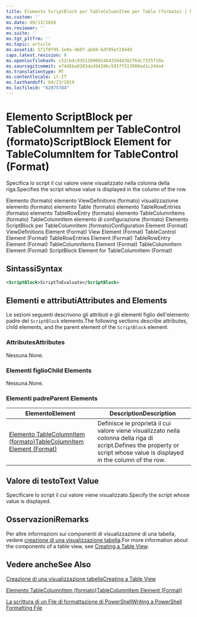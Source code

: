 ```yaml
---
title: Elemento ScriptBlock per TableColumnItem per Table (formato) | Microsoft Docs
ms.custom: ''
ms.date: 09/13/2016
ms.reviewer: ''
ms.suite: ''
ms.tgt_pltfrm: ''
ms.topic: article
ms.assetid: 5f1f0f95-1e0a-4607-ab68-bdf85ef29448
caps.latest.revision: 9
ms.openlocfilehash: c52cb4c93512090024b43504d382f6dc7255f19a
ms.sourcegitcommit: e7445ba8203da304286c591ff513900ad1c244a4
ms.translationtype: MT
ms.contentlocale: it-IT
ms.lasthandoff: 04/23/2019
ms.locfileid: "62075784"
---
```

# <a name="scriptblock-element-for-tablecolumnitem-for-tablecontrol-format"></a><span data-ttu-id="9fdb6-102">Elemento ScriptBlock per TableColumnItem per TableControl (formato)</span><span class="sxs-lookup"><span data-stu-id="9fdb6-102">ScriptBlock Element for TableColumnItem for TableControl (Format)</span></span>

<span data-ttu-id="9fdb6-103">Specifica lo script il cui valore viene visualizzato nella colonna della riga.</span><span class="sxs-lookup"><span data-stu-id="9fdb6-103">Specifies the script whose value is displayed in the column of the row.</span></span>

<span data-ttu-id="9fdb6-104">Elemento (formato) elemento ViewDefinitions (formato) visualizzazione elemento (formato) elemento Table (formato) elemento TableRowEntries (formato) elemento TableRowEntry (formato) elemento TableColumnItems (formato) TableColumnItem elemento di configurazione (formato) Elemento ScriptBlock per TableColumnItem (formato)</span><span class="sxs-lookup"><span data-stu-id="9fdb6-104">Configuration Element (Format) ViewDefinitions Element (Format) View Element (Format) TableControl Element (Format) TableRowEntries Element (Format) TableRowEntry Element (Format) TableColumnItems Element (Format) TableColumnItem Element (Format) ScriptBlock Element for TableColumnItem (Format)</span></span>

## <a name="syntax"></a><span data-ttu-id="9fdb6-105">Sintassi</span><span class="sxs-lookup"><span data-stu-id="9fdb6-105">Syntax</span></span>

```xml
<ScriptBlock>ScriptToEvaluate</ScriptBlock>
```

## <a name="attributes-and-elements"></a><span data-ttu-id="9fdb6-106">Elementi e attributi</span><span class="sxs-lookup"><span data-stu-id="9fdb6-106">Attributes and Elements</span></span>

<span data-ttu-id="9fdb6-107">Le sezioni seguenti descrivono gli attributi e gli elementi figlio dell'elemento padre del `ScriptBlock` elemento.</span><span class="sxs-lookup"><span data-stu-id="9fdb6-107">The following sections describe attributes, child elements, and the parent element of the `ScriptBlock` element.</span></span>

### <a name="attributes"></a><span data-ttu-id="9fdb6-108">Attributes</span><span class="sxs-lookup"><span data-stu-id="9fdb6-108">Attributes</span></span>

<span data-ttu-id="9fdb6-109">Nessuna.</span><span class="sxs-lookup"><span data-stu-id="9fdb6-109">None.</span></span>

### <a name="child-elements"></a><span data-ttu-id="9fdb6-110">Elementi figlio</span><span class="sxs-lookup"><span data-stu-id="9fdb6-110">Child Elements</span></span>

<span data-ttu-id="9fdb6-111">Nessuna.</span><span class="sxs-lookup"><span data-stu-id="9fdb6-111">None.</span></span>

### <a name="parent-elements"></a><span data-ttu-id="9fdb6-112">Elementi padre</span><span class="sxs-lookup"><span data-stu-id="9fdb6-112">Parent Elements</span></span>

|<span data-ttu-id="9fdb6-113">Elemento</span><span class="sxs-lookup"><span data-stu-id="9fdb6-113">Element</span></span>|<span data-ttu-id="9fdb6-114">Description</span><span class="sxs-lookup"><span data-stu-id="9fdb6-114">Description</span></span>|
|-------------|-----------------|
|[<span data-ttu-id="9fdb6-115">Elemento TableColumnItem (formato)</span><span class="sxs-lookup"><span data-stu-id="9fdb6-115">TableColumnItem Element (Format)</span></span>](./tablecolumnitem-element-for-tablecolumnitems-for-tablecontrol-format.md)|<span data-ttu-id="9fdb6-116">Definisce le proprietà il cui valore viene visualizzato nella colonna della riga di script.</span><span class="sxs-lookup"><span data-stu-id="9fdb6-116">Defines the property or script whose value is displayed in the column of the row.</span></span>|

## <a name="text-value"></a><span data-ttu-id="9fdb6-117">Valore di testo</span><span class="sxs-lookup"><span data-stu-id="9fdb6-117">Text Value</span></span>

<span data-ttu-id="9fdb6-118">Specificare lo script il cui valore viene visualizzato.</span><span class="sxs-lookup"><span data-stu-id="9fdb6-118">Specify the script whose value is displayed.</span></span>

## <a name="remarks"></a><span data-ttu-id="9fdb6-119">Osservazioni</span><span class="sxs-lookup"><span data-stu-id="9fdb6-119">Remarks</span></span>

<span data-ttu-id="9fdb6-120">Per altre informazioni sui componenti di visualizzazione di una tabella, vedere [creazione di una visualizzazione tabella](./creating-a-table-view.md).</span><span class="sxs-lookup"><span data-stu-id="9fdb6-120">For more information about the components of a table view, see [Creating a Table View](./creating-a-table-view.md).</span></span>

## <a name="see-also"></a><span data-ttu-id="9fdb6-121">Vedere anche</span><span class="sxs-lookup"><span data-stu-id="9fdb6-121">See Also</span></span>

[<span data-ttu-id="9fdb6-122">Creazione di una visualizzazione tabella</span><span class="sxs-lookup"><span data-stu-id="9fdb6-122">Creating a Table View</span></span>](./creating-a-table-view.md)

[<span data-ttu-id="9fdb6-123">Elemento TableColumnItem (formato)</span><span class="sxs-lookup"><span data-stu-id="9fdb6-123">TableColumnItem Element (Format)</span></span>](./tablecolumnitem-element-for-tablecolumnitems-for-tablecontrol-format.md)

[<span data-ttu-id="9fdb6-124">La scrittura di un File di formattazione di PowerShell</span><span class="sxs-lookup"><span data-stu-id="9fdb6-124">Writing a PowerShell Formatting File</span></span>](./writing-a-powershell-formatting-file.md)
